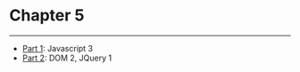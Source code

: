 # Chapter 5

---

* [Part 1](./part-1/README.md): Javascript 3
* [Part 2](./part-2/README.md): DOM 2, JQuery 1